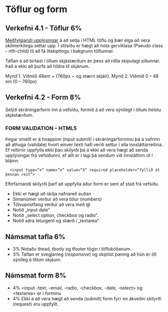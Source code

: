 # Töflur og form

## Verkefni 4.1 - Töflur 6%  

[Meðfylgjandi upplýsingar]() á að setja í HTML töflu og þær eiga að vera skilmerkilega settar upp. Í stílsíðu er hægt að nota gerviklasa (Pseudo class - nth-child) til að fá litskiptingu í bakgrunn töflunnar. 

Taflan á að birtast í öllum skjástærðum án þess að riðla skipulagi síðunnar. Það á ekki að þurfa að hliðra til skjánum. 

Mynd 1. Viðmið 48em + (760px ~ og stærri skjáir).
Mynd 2. Viðmið 0 – 48 em (0 – 760px)
      
## Verkefni 4.2 - Form 8% 

Setjið skráningarform inn á vefsíðu, formið á að vera sýnilegt í öllum helstu skjástærðum. 

### FORM VALIDATION – HTML5

Þegar smellt er á hnappinn (input submit) í skráningarforminu þá á vafrinn að athuga (validate) hvort einver texti hafi verið settur í alla innsláttarreitina. Ef reitirnir uppfylla ekki þau skilyrði þá á ekki að vera hægt að senda upplýsingar frá vefsíðunni, ef allt er í lagi þá sendum við innsláttinn út í bláinn. 
```
  <input type=“x“ name=“x“ value=“X“ required placeholder=“fyllið út þennan reit“>
```
Eftirfarnandi skilyrði þarf að uppfylla áður form er sent af stað frá vefsíðu

* Ekki er hægt að skilja nafnareit auðan 		
* Símanúmer verður að vera tölur (numbers)
* Tölvupóstfang verður að vera með @	      	
* Notið „input date“
* Notið „select option, checkbox og radio“. 	
* Notið aðra leturgerð og stærð í „textarea“

## Námsmat tafla 6%

* 3% Notaðu thead, tbody og tfooter tögin í töflukóðanum. 
* 3% Taflan er svegjanleg (_responsive_) og skiptist þannig að hún er öll sýnileg
á litlum skjáum.

## Námsmat form 8%

* 4% &lt;input -text, -email, -radio, -checkbox, -date, -select> og &lt;textarea> er í forminu 
* 4% Ekki á að vera hægt að senda (submit) form fyrr en ákveðin skilyrði (request)  eru uppfyllt.

  
<!--* [Fylgigögn](https://github.com/vefhonnun/21V/tree/main/S%C3%BDnid%C3%A6mi/V-4)-->

